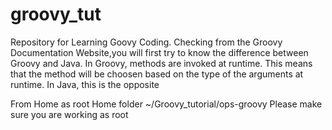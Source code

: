 # groovy_tut
Repository for Learning Goovy Coding.
Checking from the Groovy Documentation Website,you will first try to know the difference between Groovy and Java.
In Groovy, methods are invoked at runtime. This means that the method will be choosen based on the type of the arguments at runtime.
In Java, this is the opposite

From Home as root
Home folder ~/Groovy_tutorial/ops-groovy
Please make sure you are working as root


